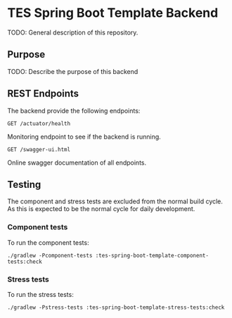 # TES Spring Boot Template Backend

TODO: General description of this repository.

## Purpose

TODO: Describe the purpose of this backend

## REST Endpoints

The backend provide the following endpoints:

```
GET /actuator/health
```

Monitoring endpoint to see if the backend is running.

```
GET /swagger-ui.html
```

Online swagger documentation of all endpoints.

## Testing

The component and stress tests are excluded from the normal build cycle. As this is 
expected to be the normal cycle for daily development.

### Component tests

To run the component tests:

```
./gradlew -Pcomponent-tests :tes-spring-boot-template-component-tests:check
```

### Stress tests

To run the stress tests:

```
./gradlew -Pstress-tests :tes-spring-boot-template-stress-tests:check
```
